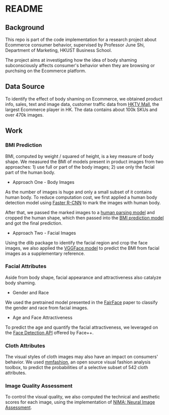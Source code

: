 # README

## Background

This repo is part of the code implementation for a research project about Ecommerce consumer behavior, supervised by Professor June Shi, Department of Marketing, HKUST Business School. 

The project aims at investigating how the idea of body shaming subconsciously affects consumer's behavior when they are browsing or purchsing on the Ecommerce platform.

## Data Source

To identify the effect of body shaming on Ecommerce, we obtained product info, sales, text and image data, customer traffic data from [HKTV Mall](https://opendatabank.hktvmall.com/portal/home), the largest Ecommerce player in HK. The data contains about 100k SKUs and over 470k images.

## Work

### BMI Prediction

BMI, computed by weight / squared of height, is a key measure of body shape. We measured the BMI of models present in product images from two approaches: 1) use full or part of the body images; 2) use only the facial part of the human body.

- Approach One - Body Images

As the number of images is huge and only a small subset of it contains human body. To reduce computation cost, we first applied a human body detection model using [Faster R-CNN](human_detection/frcnn.py) to mark the images with human body. 

After that, we passed the marked images to a [human parsing model](bmi_prediction/Self-Correction-Human-Parsing) and cropped the human shape, which then passed into the [BMI prediction model](bmi_prediction/bmi_prediction.py) and got the final prediction.

- Approach Two - Facial Images

Using the dlib package to identify the facial region and crop the face images, we also applied the [VGGFace model](facial_attributes/face2bmi) to predict the BMI from facial images as a supplementary reference.

### Facial Attributes

Aside from body shape, facial appearance and attractiveness also catalyze body shaming.  

- Gender and Race

We used the pretrained model presented in the [FairFace](facial_attributes/FairFace) paper to classify the gender and race from facial images. 

- Age and Face Attractiveness

To predict the age and quantify the facial attractiveness, we leveraged on the [Face Detection API](https://console.faceplusplus.com/documents/5679127) offered by Face++.


### Cloth Attributes

The visual styles of cloth images may also have an impact on consumers' behavior. We used [mmfashion](https://github.com/open-mmlab/mmfashion), an open source visual fashion analysis toolbox, to predict the probabilities of a selective subset of 542 cloth attributes.

### Image Quality Assessment

To control the visual quality, we also computed the technical and aesthetic scores for each image, using the implementation of [NIMA: Neural Image Assessment](https://github.com/idealo/image-quality-assessment).